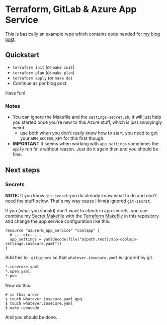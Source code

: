 # Terraform, GitLab & Azure App Service

This is basically an example repo which contains code needed for [my blog post](https://flypenguin.de/2020/11/21/gitlab-app-service-ci-cd-variant-1/).

## Quickstart

* `terraform init` (or `make init`)
* `terraform plan` (or `make plan`)
* `terraform apply` (or `make do`)
* Continue as per blog post

Have fun!

### Notes

* You can ignore the Makefile and the `settings-secret.sh`, it will just help you started once you're new to this Azure stuff, which is just annoyingly weird.
  * use both when you don't really know how to start, you need to get your `ARM_ACCESS_KEY` for this first though.
* **IMPORTANT** It seems when working with `app_settings` sometimes the `apply` run fails without reason. Just do it again then and you should be fine.

## Next steps

### Secrets

**NOTE:** If you know `git-secret` you do already know what to do and don't need the stuff below. That's my way cause I kinda ignored `git-secret`.

If you (what you should) don't want to check in app secrets, you can combine my [Secret Makefile]() with the [Terraform Makefile]() in this repository and change the app service configuration like this:

```hcl
resource "azurerm_app_service" "coolapp" {
  # ... etc. ...
  app_settings = yamldecode(file("${path.root}/app-coolapp-settings.insecure.yaml"))
}
```

Add this to `.gitignore` so that `whatever.insecure.yaml` is ignored by git.

```bash
*.insecure.yaml
*.open.yaml
*.pub
```

Now do this:

```
# in this order
$ touch whatever.insecure.yaml.gpg
$ touch whatever.insecure.yaml
$ make reencode
```

And you should be done.

